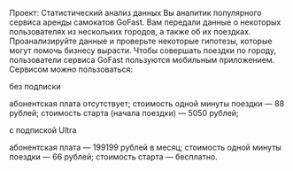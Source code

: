 Проект: Статистический анализ данных
Вы аналитик популярного сервиса аренды самокатов GoFast. Вам передали данные о некоторых пользователях из нескольких городов, а также об их поездках. Проанализируйте данные и проверьте некоторые гипотезы, которые могут помочь бизнесу вырасти.
Чтобы совершать поездки по городу, пользователи сервиса GoFast пользуются мобильным приложением. Сервисом можно пользоваться:

без подписки
      
  абонентская плата отсутствует;
  стоимость одной минуты поездки — 88 рублей;
  стоимость старта (начала поездки) — 5050 рублей;
  
с подпиской Ultra
      
  абонентская плата — 199199 рублей в месяц;
  стоимость одной минуты поездки — 66 рублей;
  стоимость старта — бесплатно.
